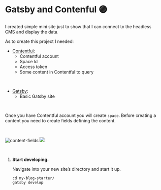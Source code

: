 # Gatsby and Contenful 🟣

I created simple mini site just to show that I can connect to the headless CMS and display the data.

As to create this project I needed:

- [Contentful](https://www.contentful.com/):
  - Contentful account
  - Space Id
  - Access token
  - Some content in Contentful to query


<br>


- [Gatsby](https://www.gatsbyjs.com/):
  - Basic Gatsby site


<br>


Once you have Contentful account you will create `space`. Before creating a content you need to create fields defining the content.


<br>

![content-fields](/../images/content-fields.png)
<img src="/../images/content-fields.png">


<br>















1.  **Start developing.**

    Navigate into your new site’s directory and start it up.

    ```shell
    cd my-blog-starter/
    gatsby develop
    ```


